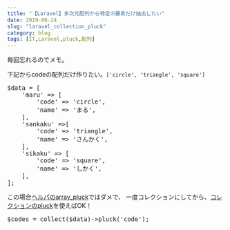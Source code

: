```yaml
---
title: "【Laravel】多次元配列から特定の要素だけ抽出したい"
date: 2019-06-24
slug: "laravel_collection_pluck"
category: blog
tags: [IT,Laravel,pluck,配列]
---
```

<p>毎回忘れるのでメモ。</p>

<p>下記からcodeの配列だけ作りたい。<code>['circle', 'triangle', 'square']</code></p>

<pre class="code" data-lang="" data-unlink>$data = [
    &#39;maru&#39; =&gt; [
        &#39;code&#39; =&gt; &#39;circle&#39;,
        &#39;name&#39; =&gt; &#39;まる&#39;,
    ],
    &#39;sankaku&#39; =&gt;[
        &#39;code&#39; =&gt; &#39;triangle&#39;,
        &#39;name&#39; =&gt; &#39;さんかく&#39;,
    ],
    &#39;sikaku&#39; =&gt; [
        &#39;code&#39; =&gt; &#39;square&#39;,
        &#39;name&#39; =&gt; &#39;しかく&#39;,
    ],
];</pre>


<p>この場合<a href="https://readouble.com/laravel/5.5/ja/helpers.html#method-array-pluck">ヘルパのarray_pluck</a>ではダメで、
一度コレクションにしてから、<a href="https://readouble.com/laravel/5.5/ja/collections.html#method-pluck">コレクションのpluck</a>を使えばOK！</p>

<pre class="code" data-lang="" data-unlink>$codes = collect($data)-&gt;pluck(&#39;code&#39;);</pre>


